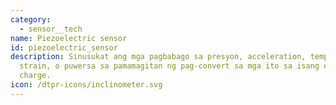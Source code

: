 ```yaml
---
category: 
  - sensor__tech
name: Piezoelectric sensor
id: piezoelectric_sensor
description: Sinusukat ang mga pagbabago sa presyon, acceleration, temperatura,
  strain, o puwersa sa pamamagitan ng pag-convert sa mga ito sa isang electrical
  charge.
icon: /dtpr-icons/inclinometer.svg
---
```

